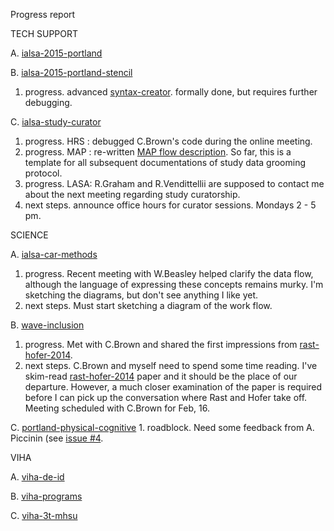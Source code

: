 Progress report

TECH SUPPORT 

A. [ialsa-2015-portland](https://github.com/IALSA/IALSA-2015-Portland)   

B. [ialsa-2015-portland-stencil](https://github.com/IALSA/ialsa-2015-portland-stencil)   
 1. progress. advanced [syntax-creator](https://github.com/IALSA/ialsa-2015-portland-stencil/issues/16). formally done, but requires further debugging. 
 

C. [ialsa-study-curator](https://github.com/IALSA/ialsa-study-curator)   
 1. progress. HRS : debugged C.Brown's code during the online meeting. 
 2. progress. MAP : re-written [MAP flow description](https://github.com/IALSA/MAP/blob/master/flow-description.md). So far, this is a template for all subsequent documentations of study data grooming protocol.  
 3. progress. LASA: R.Graham and R.Vendittellii are supposed to contact me about the next meeting regarding  study curatorship.   
 4. next steps. announce office hours for curator sessions. Mondays 2 - 5 pm. 
 

SCIENCE   
 
A. [ialsa-car-methods](https://github.com/IALSA/ialsa-car-methods)    
 1. progress. Recent meeting with W.Beasley helped clarify the data flow, although the language of expressing these concepts remains murky.  I'm sketching the diagrams, but don't see anything I like yet.  
 2. next steps. Must start sketching a diagram of the work flow.
 
 
B. [wave-inclusion](https://github.com/IALSA/wave-inclusion)     
 1. progress. Met with C.Brown and shared the first impressions from [rast-hofer-2014](https://github.com/IALSA/wave-inclusion/tree/master/literature/rast-hofer-2014).    
 2. next steps. C.Brown and myself need to spend some time reading. I've skim-read [rast-hofer-2014](https://github.com/IALSA/wave-inclusion/tree/master/literature/rast-hofer-2014) paper and it should be the place of our departure. However, a much closer examination of the paper is required before I can pick up the conversation where Rast and Hofer take off. Meeting scheduled with C.Brown for Feb, 16.   
 
 
C. [portland-physical-cognitive](https://github.com/IALSA/Portland-physical-cognitive) 1. roadblock. Need some feedback from A. Piccinin (see [issue #4](https://github.com/IALSA/Portland-physical-cognitive/issues/4).  


VIHA    

A. [viha-de-id](https://github.com/IHACRU/viha-de-id)    

B. [viha-programs](https://github.com/IHACRU/VIHA-programs)    

C. [viha-3t-mhsu](https://github.com/IHACRU/viha-3t-mhsu)    
